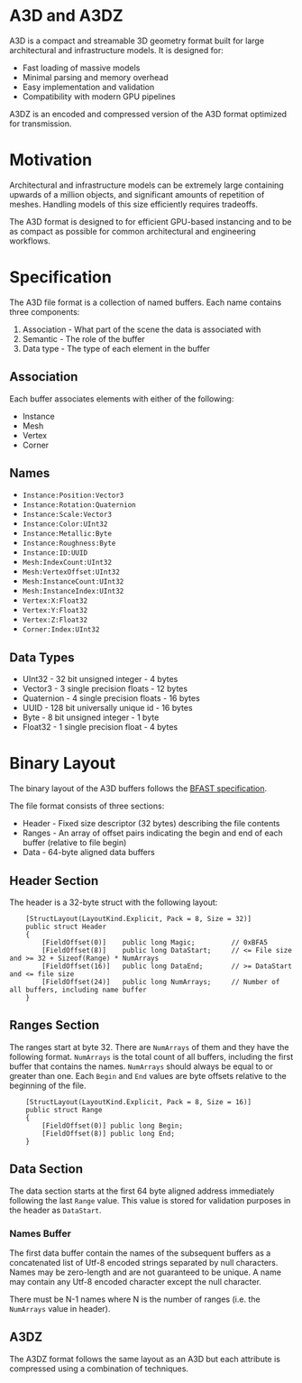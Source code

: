 # A3D and A3DZ

A3D is a compact and streamable 3D geometry format built for large architectural and infrastructure models.
It is designed for:

- Fast loading of massive models 
- Minimal parsing and memory overhead
- Easy implementation and validation
- Compatibility with modern GPU pipelines

A3DZ is an encoded and compressed version of the A3D format optimized for transmission.    

# Motivation 

Architectural and infrastructure models can be extremely large containing upwards of a million objects,
and significant amounts of repetition of meshes. Handling models of this size efficiently requires tradeoffs.

The A3D format is designed to for efficient GPU-based instancing and to be as compact as possible 
for common architectural and engineering workflows. 

# Specification

The A3D file format is a collection of named buffers. Each name contains three components:

1. Association - What part of the scene the data is associated with 
2. Semantic - The role of the buffer
3. Data type - The type of each element in the buffer 

## Association 

Each buffer associates elements with either of the following:

- Instance
- Mesh
- Vertex
- Corner

## Names

- `Instance:Position:Vector3`  
- `Instance:Rotation:Quaternion` 
- `Instance:Scale:Vector3` 
- `Instance:Color:UInt32`
- `Instance:Metallic:Byte`
- `Instance:Roughness:Byte`
- `Instance:ID:UUID`
- `Mesh:IndexCount:UInt32`
- `Mesh:VertexOffset:UInt32`
- `Mesh:InstanceCount:UInt32`
- `Mesh:InstanceIndex:UInt32`
- `Vertex:X:Float32`
- `Vertex:Y:Float32`
- `Vertex:Z:Float32`
- `Corner:Index:UInt32`

## Data Types

- UInt32 - 32 bit unsigned integer - 4 bytes 
- Vector3 - 3 single precision floats - 12 bytes
- Quaternion - 4 single precision floats - 16 bytes 
- UUID - 128 bit universally unique id - 16 bytes
- Byte - 8 bit unsigned integer - 1 byte
- Float32 - 1 single precision float - 4 bytes

# Binary Layout 

The binary layout of the A3D buffers follows the [BFAST specification](https://github.com/vimaec/bfast).

The file format consists of three sections:

* Header - Fixed size descriptor (32 bytes) describing the file contents   
* Ranges - An array of offset pairs indicating the begin and end of each buffer (relative to file begin) 
* Data   - 64-byte aligned data buffers 

## Header Section

The header is a 32-byte struct with the following layout:  

```
    [StructLayout(LayoutKind.Explicit, Pack = 8, Size = 32)]
    public struct Header
    {
        [FieldOffset(0)]    public long Magic;         // 0xBFA5
        [FieldOffset(8)]    public long DataStart;     // <= File size and >= 32 + Sizeof(Range) * NumArrays 
        [FieldOffset(16)]   public long DataEnd;       // >= DataStart and <= file size
        [FieldOffset(24)]   public long NumArrays;     // Number of all buffers, including name buffer
    }
```

## Ranges Section

The ranges start at byte 32. There are `NumArrays` of them and they have the following format. 
`NumArrays` is the total count of all buffers, including the first buffer that contains the names.
`NumArrays` should always be equal to or greater than one. Each `Begin` and `End` values are byte 
offsets relative to the beginning of the file.

```
    [StructLayout(LayoutKind.Explicit, Pack = 8, Size = 16)]
    public struct Range
    {
        [FieldOffset(0)] public long Begin;
        [FieldOffset(8)] public long End;
    }		
```

## Data Section

The data section starts at the first 64 byte aligned address immediately following the last `Range` value.
This value is stored for validation purposes in the header as `DataStart`. 

### Names Buffer

The first data buffer contain the names of the subsequent buffers as a concatenated list of Utf-8 encoded 
strings separated by null characters. Names may be zero-length and are not guaranteed to be unique. 
A name may contain any Utf-8 encoded character except the null character. 

There must be N-1 names where N is the number of ranges (i.e. the `NumArrays` value in header). 

## A3DZ

The A3DZ format follows the same layout as an A3D but each attribute is compressed using a combination of techniques.
